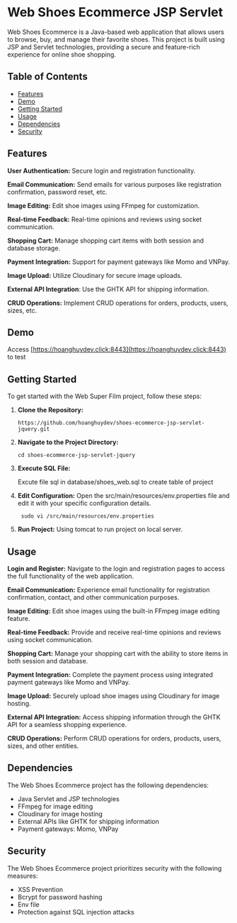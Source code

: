 # Web Shoes Ecommerce JSP Servlet

Web Shoes Ecommerce is a Java-based web application that allows users to browse, buy, and manage their favorite shoes. This project is built using JSP and Servlet technologies, providing a secure and feature-rich experience for online shoe shopping.

## Table of Contents

-   [Features](#features)
-   [Demo](#demo)
-   [Getting Started](#getting-started)
-   [Usage](#usage)
-   [Dependencies](#dependencies)
-   [Security](#security)

## Features

**User Authentication:** Secure login and registration functionality.

**Email Communication:** Send emails for various purposes like registration confirmation, password reset, etc.

**Image Editing:** Edit shoe images using FFmpeg for customization.

**Real-time Feedback:** Real-time opinions and reviews using socket communication.

**Shopping Cart:** Manage shopping cart items with both session and database storage.

**Payment Integration:** Support for payment gateways like Momo and VNPay.

**Image Upload:** Utilize Cloudinary for secure image uploads.

**External API Integration**: Use the GHTK API for shipping information.

**CRUD Operations:** Implement CRUD operations for orders, products, users, sizes, etc.

## Demo

Access [https://hoanghuydev.click:8443](https://hoanghuydev.click:8443) to test

## Getting Started

To get started with the Web Super Film project, follow these steps:

1. **Clone the Repository:**
    ```
    https://github.com/hoanghuydev/shoes-ecommerce-jsp-servlet-jquery.git
    ```
2. **Navigate to the Project Directory:**
    ```
    cd shoes-ecommerce-jsp-servlet-jquery
    ```
3. **Execute SQL File:**

   Excute file sql in database/shoes_web.sql to create table of project
4. **Edit Configuration:**
   Open the src/main/resources/env.properties file and edit it with your specific configuration details.
   ```
    sudo vi /src/main/resources/env.properties 
   ```
5. **Run Project:**
   Using tomcat to run project on local server.

## Usage

**Login and Register:**
Navigate to the login and registration pages to access the full functionality of the web application.

**Email Communication:**
Experience email functionality for registration confirmation, contact, and other communication purposes.

**Image Editing:**
Edit shoe images using the built-in FFmpeg image editing feature.

**Real-time Feedback:**
Provide and receive real-time opinions and reviews using socket communication.

**Shopping Cart:**
Manage your shopping cart with the ability to store items in both session and database.

**Payment Integration:**
Complete the payment process using integrated payment gateways like Momo and VNPay.

**Image Upload:**
Securely upload shoe images using Cloudinary for image hosting.

**External API Integration:**
Access shipping information through the GHTK API for a seamless shopping experience.

**CRUD Operations:**
Perform CRUD operations for orders, products, users, sizes, and other entities.

## Dependencies

The Web Shoes Ecommerce project has the following dependencies:
* Java Servlet and JSP technologies
* FFmpeg for image editing
* Cloudinary for image hosting
* External APIs like GHTK for shipping information
* Payment gateways: Momo, VNPay

## Security

The Web Shoes Ecommerce project prioritizes security with the following measures:

* XSS Prevention
* Bcrypt for password hashing
* Env file
* Protection against SQL injection attacks

